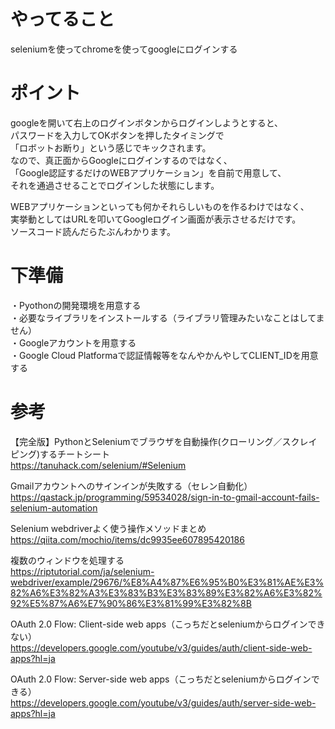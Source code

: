 やってること
===
seleniumを使ってchromeを使ってgoogleにログインする

ポイント
===
googleを開いて右上のログインボタンからログインしようとすると、  
パスワードを入力してOKボタンを押したタイミングで  
「ロボットお断り」という感じでキックされます。  
なので、真正面からGoogleにログインするのではなく、  
「Google認証するだけのWEBアプリケーション」を自前で用意して、  
それを通過させることでログインした状態にします。  

WEBアプリケーションといっても何かそれらしいものを作るわけではなく、  
実挙動としてはURLを叩いてGoogleログイン画面が表示させるだけです。  
ソースコード読んだらたぶんわかります。  

下準備
===
・Pyothonの開発環境を用意する  
・必要なライブラリをインストールする（ライブラリ管理みたいなことはしてません）  
・Googleアカウントを用意する  
・Google Cloud Platformaで認証情報等をなんやかんやしてCLIENT_IDを用意する  

参考
===
【完全版】PythonとSeleniumでブラウザを自動操作(クローリング／スクレイピング)するチートシート  
https://tanuhack.com/selenium/#Selenium

Gmailアカウントへのサインインが失敗する（セレン自動化）  
https://qastack.jp/programming/59534028/sign-in-to-gmail-account-fails-selenium-automation

Selenium webdriverよく使う操作メソッドまとめ  
https://qiita.com/mochio/items/dc9935ee607895420186

複数のウィンドウを処理する  
https://riptutorial.com/ja/selenium-webdriver/example/29676/%E8%A4%87%E6%95%B0%E3%81%AE%E3%82%A6%E3%82%A3%E3%83%B3%E3%83%89%E3%82%A6%E3%82%92%E5%87%A6%E7%90%86%E3%81%99%E3%82%8B

OAuth 2.0 Flow: Client-side web apps（こっちだとseleniumからログインできない）  
https://developers.google.com/youtube/v3/guides/auth/client-side-web-apps?hl=ja 

OAuth 2.0 Flow: Server-side web apps（こっちだとseleniumからログインできる）  
https://developers.google.com/youtube/v3/guides/auth/server-side-web-apps?hl=ja